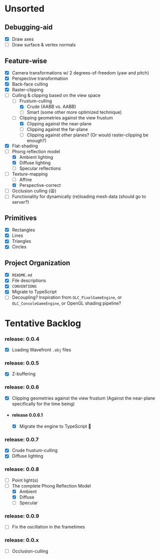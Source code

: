 # Unsorted

## Debugging-aid

- [x] Draw axes
- [ ] Draw surface & vertex normals

## Feature-wise

- [x] Camera transformations w/ 2 degrees-of-freedom (yaw and pitch)
- [x] Perspective transformation
- [x] Back-face culling
- [x] Raster-clipping
- [ ] Culling & clipping based on the view space
    - [ ] Frustum-culling
        - [x] Crude (AABB vs. AABB)
        - [ ] Smart (some other more optimized technique)
    - [ ] Clipping geometries against the view frustum
        - [x] Clipping against the near-plane
        - [ ] Clipping against the far-plane
        - [ ] Clipping against other planes? (Or would raster-clipping be
              enough?)
- [x] Flat-shading
- [ ] Phong reflection model
    - [x] Ambient lighting
    - [x] Diffuse lighting
    - [ ] Specular reflections

- [ ] Texture-mapping
    - [ ] Affine
    - [x] Perspective-correct
- [ ] Occlusion culling (😩)
- [ ] Functionality for dynamically (re)loading mesh data (should go to server?)

## Primitives

- [x] Rectangles
- [x] Lines
- [x] Triangles
- [X] Circles

## Project Organization

- [x] `README.md`
- [x] File descriptions
- [x] `CONVENTIONS`
- [x] Migrate to TypeScript
- [ ] Decoupling? Inspiration from `OLC_PixelGameEngine`, or
      `OLC_ConsoleGameEngine`, or OpenGL shading pipeline?

# Tentative Backlog

### release: 0.0.4
- [x] Loading Wavefront `.obj` files

### release: 0.0.5
- [x] Z-buffering

### release: 0.0.6
- [x] Clipping geometries against the view frustum (Against the near-plane
      specifically for the time being)
- #### release 0.0.6.1
    - [x] Migrate the engine to TypeScript 🎉

### release: 0.0.7
- [x] Crude frustum-culling
- [x] Diffuse lighting

### release: 0.0.8
- [ ] Point light(s)
- [ ] The complete Phong Reflection Model
    - [x] Ambient
    - [x] Diffuse
    - [ ] Specular

### release: 0.0.9
- [ ] Fix the oscillation in the frametimes

### release: 0.0.x
- [ ] Occlusion-culling
